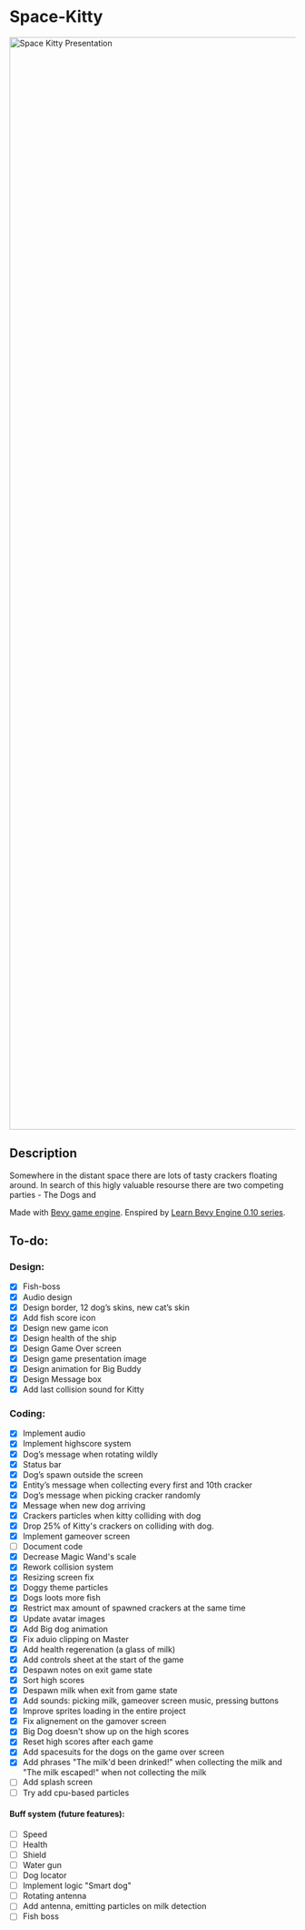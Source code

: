 # Space-Kitty

<img width="1920" alt="Space Kitty Presentation" src="https://github.com/ghashy/Space-Kitty/assets/128966780/b06f223c-996c-4d91-8275-8b30d18124a9">

## Description

Somewhere in the distant space there are lots of tasty crackers floating around. In search of this higly valuable resourse there are two competing parties - The Dogs and 

Made with [Bevy game engine](https://github.com/bevyengine/bevy). Enspired by [Learn Bevy Engine 0.10 series](https://www.youtube.com/playlist?list=PLVnntJRoP85JHGX7rGDu6LaF3fmDDbqyd).

## To-do:

### Design:

- [x] Fish-boss
- [x] Audio design
- [x] Design border, 12 dog’s skins, new cat’s skin
- [x] Add fish score icon
- [x] Design new game icon
- [x] Design health of the ship
- [x] Design Game Over screen
- [x] Design game presentation image
- [x] Design animation for Big Buddy
- [x] Design Message box
- [x] Add last collision sound for Kitty

### Coding:

- [x] Implement audio
- [x] Implement highscore system
- [x] Dog’s message when rotating wildly
- [x] Status bar
- [x] Dog’s spawn outside the screen
- [x] Entity’s message when collecting every first and 10th cracker
- [x] Dog’s message when picking cracker randomly
- [x] Message when new dog arriving
- [x] Crackers particles when kitty colliding with dog
- [x] Drop 25% of Kitty's crackers on colliding with dog.
- [x] Implement gameover screen
- [ ] Document code
- [x] Decrease Magic Wand's scale
- [x] Rework collision system
- [x] Resizing screen fix
- [x] Doggy theme particles
- [x] Dogs loots more fish
- [x] Restrict max amount of spawned crackers at the same time
- [x] Update avatar images
- [x] Add Big dog animation
- [x] Fix aduio clipping on Master
- [x] Add health regerenation (a glass of milk)
- [x] Add controls sheet at the start of the game
- [x] Despawn notes on exit game state
- [x] Sort high scores
- [x] Despawn milk when exit from game state
- [x] Add sounds: picking milk, gameover screen music, pressing buttons
- [x] Improve sprites loading in the entire project
- [x] Fix alignement on the gamover screen
- [x] Big Dog doesn't show up on the high scores
- [x] Reset high scores after each game
- [x] Add spacesuits for the dogs on the game over screen
- [x] Add phrases "The milk'd been drinked!" when collecting the milk and "The milk escaped!" when not collecting the milk
- [ ] Add splash screen
- [ ] Try add cpu-based particles

#### Buff system (future features):

- [ ] Speed
- [ ] Health
- [ ] Shield
- [ ] Water gun
- [ ] Dog locator
- [ ] Implement logic "Smart dog"
- [ ] Rotating antenna
- [ ] Add antenna, emitting particles on milk detection
- [ ] Fish boss

